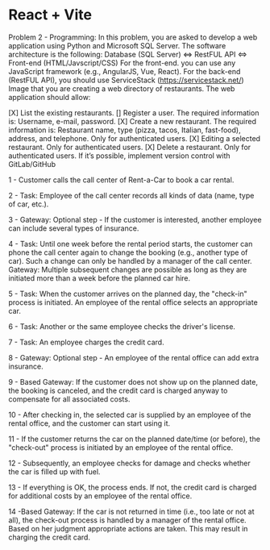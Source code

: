 # React + Vite


Problem 2 - Programming: In this problem, you are asked to develop a web application using 
Python and Microsoft SQL Server. The software architecture is the following:
Database (SQL Server) <=> RestFUL API <=> Front-end (HTML/Javscript/CSS)
For the front-end. you can use any JavaScript framework (e.g., AngularJS, Vue, React). For the 
back-end (RestFUL API), you should use ServiceStack (https://servicestack.net/)
Image that you are creating a web directory of restaurants. The web application should allow:

[X] List the existing restaurants.
[] Register a user. The required information is: Username, e-mail, password.
[X] Create a new restaurant. The required information is: Restaurant name, type (pizza, tacos, 
Italian, fast-food), address, and telephone. Only for authenticated users.
[X] Editing a selected restaurant. Only for authenticated users.
[X] Delete a restaurant. Only for authenticated users.
If it’s possible, implement version control with GitLab/GitHub

1 - Customer calls the call center of Rent-a-Car to book a car rental.

2 - Task: Employee of the call center records all kinds of data (name, type of car, etc.).

3 - Gateway: Optional step - If the customer is interested, another employee can include several types of insurance.

4 - Task: Until one week before the rental period starts, the customer can phone the call center again to change the booking (e.g., another type of car). Such a change can only be handled by a manager of the call center.
Gateway: Multiple subsequent changes are possible as long as they are initiated more than a week before the planned car hire.

5 - Task: When the customer arrives on the planned day, the "check-in" process is initiated. An employee of the rental office selects an appropriate car.

6 - Task: Another or the same employee checks the driver's license.

7 - Task: An employee charges the credit card.

8 - Gateway: Optional step - An employee of the rental office can add extra insurance.

9 - Based Gateway: If the customer does not show up on the planned date, the booking is canceled, and the credit card is charged anyway to compensate for all associated costs.

10 - After checking in, the selected car is supplied by an employee of the rental office, and the customer can start using it.

11 - If the customer returns the car on the planned date/time (or before), the "check-out" process is initiated by an employee of the rental office.

12 - Subsequently, an employee checks for damage and checks whether the car is filled up with fuel.

13 - If everything is OK, the process ends. If not, the credit card is charged for additional costs by an employee of the rental office.

14 -Based Gateway: If the car is not returned in time (i.e., too late or not at all), the check-out process is handled by a manager of the rental office. Based on her judgment appropriate actions are taken. This may result in charging the credit card.
